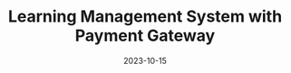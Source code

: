 ---
title: Learning Management System with Payment Gateway
date: 2023-10-15
images:
- 
description: Learning management system, woocoomerce and payment gateway.
---